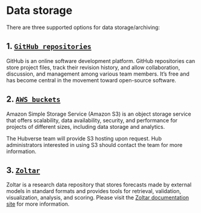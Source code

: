 # Data storage

There are three supported options for data storage/archiving:

## 1. [`GitHub repositories`](https://docs.github.com/en/repositories)

GitHub is an online software development platform. GitHub repositories can store project files, track their revision history, and allow collaboration, discussion, and management among various team members. It’s free and has become central in the movement toward open-source software.


## 2. [`AWS buckets`](https://docs.aws.amazon.com/AmazonS3/latest/userguide/Welcome.html)

Amazon Simple Storage Service (Amazon S3) is an object storage service that offers scalability, data availability, security, and performance for projects of different sizes, including data storage and analytics.

The Hubverse team will provide S3 hosting upon request. Hub administrators interested in using S3 should contact the team for more information.


## 3. [`Zoltar`](https://zoltardata.com/about)

Zoltar is a research data repository that stores forecasts made by external models in standard formats and provides tools for retrieval, validation, visualization, analysis, and scoring. Please visit the [Zoltar documentation site](https://docs.zoltardata.com/) for more information.


